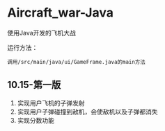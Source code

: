 # Aircraft_war-Java
使用Java开发的飞机大战

运行方法：

    调用/src/main/java/ui/GameFrame.java的main方法
    
## 10.15-第一版
1. 实现用户飞机的子弹发射
2. 实现用户子弹碰撞到敌机，会使敌机以及子弹都消失
3. 实现分数功能
